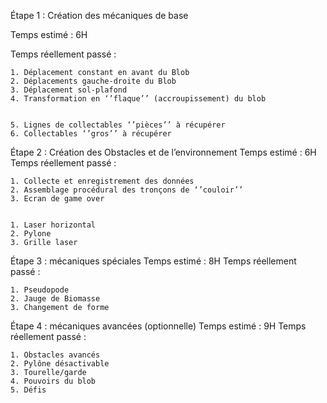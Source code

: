 
Étape 1 : Création des mécaniques de base 

Temps estimé : 6H

Temps réellement passé : 

    1. Déplacement constant en avant du Blob 
    2. Déplacements gauche-droite du Blob 
    3. Déplacement sol-plafond  
    4. Transformation en ‘’flaque’’ (accroupissement) du blob 


    5. Lignes de collectables ‘’pièces’’ à récupérer 
    6. Collectables ‘’gros’’ à récupérer  

Étape 2 : Création des Obstacles et de l’environnement
Temps estimé : 6H
Temps réellement passé : 

    1. Collecte et enregistrement des données 
    2. Assemblage procédural des tronçons de ‘’couloir’’ 
    3. Ecran de game over 


    1. Laser horizontal 
    2. Pylone 
    3. Grille laser 

Étape 3 : mécaniques spéciales 
Temps estimé : 8H
Temps réellement passé : 

    1. Pseudopode 
    2. Jauge de Biomasse 
    3. Changement de forme 

Étape 4 : mécaniques avancées (optionnelle)
Temps estimé : 9H
Temps réellement passé : 

    1. Obstacles avancés 
    2. Pylône désactivable 
    3. Tourelle/garde 
    4. Pouvoirs du blob 
    5. Défis
